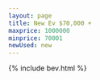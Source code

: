 ```yaml
---
layout: page
title: New Ev $70,000 +
maxprice: 1000000
minprice: 70001
newUsed: new
---
```


{% include bev.html %}